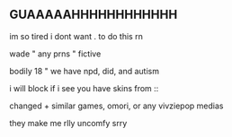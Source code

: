 ## GUAAAAAHHHHHHHHHHHH

im so tired i dont want . to do this rn

wade " any prns " fictive

bodily 18 " we have npd, did, and autism

i will block if i see you have skins from ::

changed + similar games, omori, or any vivziepop medias

they make me rlly uncomfy srry 

